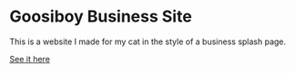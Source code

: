 # Goosiboy Business Site
This is a website I made for my cat in the style of a business splash page.

[See it here](https://parkerdavis1.github.io/goosiboy/)
